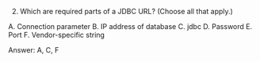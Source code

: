 2. Which are required parts of a JDBC URL? (Choose all that apply.)

A. Connection parameter
B. IP address of database
C. jdbc
D. Password
E. Port
F. Vendor-specific string


Answer: A, C, F